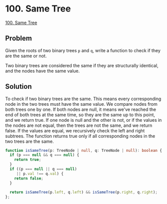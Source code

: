 # 100. Same Tree

[100. Same Tree](https://leetcode.com/problems/same-tree/)

## Problem

Given the roots of two binary trees `p` and `q`, write a function to check if they are the same or not.

Two binary trees are considered the same if they are structurally identical, and the nodes have the same value.

## Solution

To check if two binary trees are the same. This means every corresponding node in the two trees must have the same value.
We compare nodes from both trees one by one.
If both nodes are null, it means we've reached the end of both trees at the same time, so they are the same up to this point, and we return true.
If one node is null and the other is not, or if the values in the nodes are not equal, then the trees are not the same, and we return false.
If the values are equal, we recursively check the left and right subtrees.
The function returns true only if all corresponding nodes in the two trees are the same.

```typescript
function isSameTree(p: TreeNode | null, q: TreeNode | null): boolean {  
  if (p === null && q === null) {  
    return true;  
  }  
  if ((p === null || q === null)  
     || p.val !== q.val) {  
    return false;  
  }  
  
  return isSameTree(p.left, q.left) && isSameTree(p.right, q.right);  
};
```
